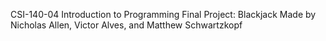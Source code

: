 CSI-140-04 Introduction to Programming Final Project: Blackjack
Made by Nicholas Allen, Victor Alves, and Matthew Schwartzkopf

